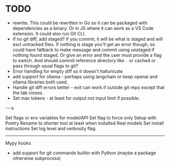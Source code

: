 # TODO

- rewrite. This could be rewritten in Go so it can be packaged with dependencies as a binary.
    Or in JS where it can work as a VS Code extension. It could also run Git CLI.
- if no git diff, add staged? if you commit, it will be what is staged and will excl untracked files. If nothing is stage you'll get an error though, so could have fallback to make message and commit using unstaged if nothing found staged. Or give an error and the user must provide a flag to switch. And should commit reference directory like `.` or cached or pass through usual flags to git?
- Error handling for empty diff so it doesn't hallunicate
- add support for ollama - perhaps using langchain or keep openai and ollama libraries both used.
- Handle git diff errors better - exit can work if outside git repo except that the tab closes.
- Set max tokens - at least for output not input limit if possible.


---s

Set flags or env variables for model/API
Set flag to force only
Setup with Poetry
Rename to shorter tool at least when installed
Real models
Set install instructions
Set log level and verbosity flag

---

Mypy
hooks
- add support for git commands builtin with Python (maybe a package otherwise subprocess)
